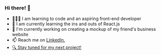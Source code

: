 <h3> Hi there! 👋</h3>
<p>
<ul>
<li>👩🏼‍💻 I am learning to code and an aspiring front-end developer</li>
<li>🌱 I am currently learning the ins and outs of React.js</li>
<li>🔭 I'm currently working on creating a mockup of my friend's business website</li>
  <li>📫 Reach me on <a href="https://www.linkedin.com/in/doyonlaura" target="_blank">LinkedIn. </li>
  <li>🔍 Stay tuned for my next project!</li>
</ul>
